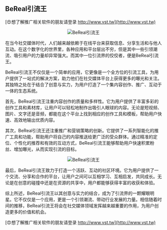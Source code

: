 ## **BeReal引流王**

[😍想了解推广相关软件的朋友请登录 http://www.vst.tw](http://www.vst.tw)

 <center><img src="https://vst.tw/MP4/tuiguang/png/8.png" alt="BeReal引流王"></center>

在当今社交媒体时代，人们越来越依赖于在线平台来获取信息、分享生活和与他人互动。在这个数字化的世界里，各种应用和平台层出不穷，但是其中一些引领潮流、吸引用户的力量却异常强大。而其中一位引流界的佼佼者，便是BeReal引流王。

BeReal引流王不仅仅是一个简单的应用，它更像是一个全方位的引流工具，为用户提供了一站式的解决方案，助力他们在社交媒体平台上获得更多的曝光和关注。其独特之处在于结合了创意与实力，为用户打造了一个集内容创作、推广、互动于一体的生态系统。

首先，BeReal引流王注重内容创作的质量和多样性。它为用户提供了丰富多彩的创作工具和素材库，让用户可以轻松地制作出吸引人眼球的内容。无论是短视频、图片、文字还是音频，都能在这个平台上找到相应的创作工具和模板，帮助用户快速、高效地输出优质内容。

其次，BeReal引流王还注重推广和营销策略的创新。它提供了一系列智能化的推广工具和功能，帮助用户将自己的内容推送给更广泛的受众群体。通过精准的定位、个性化的推荐和有效的互动方式，BeReal引流王能够帮助用户快速积累粉丝、增加曝光，从而实现引流的目标。

 <center><img src="https://vst.tw/MP4/tuiguang/png/5.png" alt="BeReal引流王"></center>

最后，BeReal引流王致力于打造一个活跃、互动的社区环境。它为用户提供了一个交流、分享和合作的平台，让用户之间可以互相学习、互相启发，共同成长。无论是在创意的碰撞中还是在资源的共享中，用户都能够获得丰富的收获和体验。

综上所述，BeReal引流王以其创意与实力的结合，成为了引流界的一颗耀眼明星。它不仅仅是一个应用，更是一个引领潮流、带动行业发展的力量。相信随着时间的推移，BeReal引流王将会在社交媒体领域发挥越来越重要的作用，为用户创造更多的价值和机会。

[😍想了解推广相关软件的朋友请登录 http://www.vst.tw](http://www.vst.tw)




